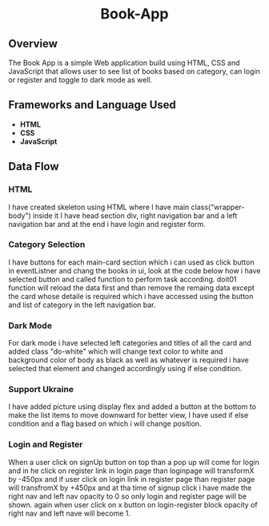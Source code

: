 # <h1 align="center">Book-App</h1>

## Overview

The Book App is a simple Web application build using HTML, CSS and JavaScript that allows user to see list of books based on category, can login or register and toggle to dark mode as well.

## Frameworks and Language Used

- **HTML**
- **CSS**
- **JavaScript**

## Data Flow

### HTML

I have created skeleton using HTML where I have main class("wrapper-body") inside it I have head section div, right navigation bar and a left navigation bar and at the end i have login and register form.

### Category Selection

I have buttons for each main-card section which i can used as click button in eventListner and chang the books in ui, look at the code below how i have selected button and called function to perform task according.
doit01 function will reload the data first and than remove the remaing data except the card whose detaile is required which i have accessed using the button and list of category in the left navigation bar.

### Dark Mode

For dark mode i have selected left categories and titles of all the card and added class "do-white" which will change text color to white and background color of body as black as well as whatever is required i have selected that element and changed accordingly using if else condition.

### Support Ukraine

I have added picture using display flex and added a button at the bottom to make the list items to move downward for better view, I have used if else condition and a flag based on which i will change position.

### Login and Register

When a user click on signUp button on top than a pop up will come for login and in he click on register link in login page than loginpage will transformX by -450px and if user click on login link in register page than register page will transfromX by +450px and at tha time of signup click i have made the right nav and left nav opacity to 0 so only login and register page will be shown.
again when user click on x button on login-register block opacity of right nav and left nave will become 1.
